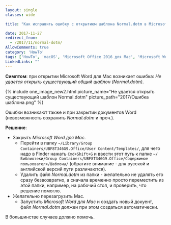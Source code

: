 ```yaml
---
layout: single
classes: wide

title: "Как исправить ошибку с открытием шаблона Normal.dotm в Microsoft Office 2016 для Mac?"

date: 2017-11-27
redirect_from:
  - /2017/11/normal-dotm/
AllowComments: true
category: 'HowTo'
tags: ['HowTo', 'macOS', 'Microsoft Office 2016 для Mac', 'Microsoft Word для Mac', 'Normal.dotm', 'ошибка']
LinkedLinks: ""
---
```


**Симптом**: при открытии Microsoft Word для Mac возникает ошибка: _Не удается открыть существующий общий шаблон (Normal.dotm)_.

{% include one_image_new2.html picture_name="Не удается открыть существующий шаблон Normal.dotm" picture_path="2017/Ошибка шаблона.png" %}

Ошибки возникают также и при закрытии документов Word (невозможность сохранить _Normal.dotm_ и проч.).

**Решение**:
  - Закрыть _Microsoft Word для Mac_.
 	- Перейти в папку `~/Library/Group Containers/UBF8T346G9.Office/User Content/Templates/`, для чего надо в Finder нажать `Cmd+Shift+G` и ввести этот путь к папке `~/Библиотеки/Group Containers/UBF8T346G9.Office/Содержимое пользователя/Шаблоны/` (обратите внимание - для русской и английской версий пути различаются).
 	- Удалить файл _Normal.dotm_ из папки - желательно не удалять его сразу безвозвратно, а сначала временно просто переместить из этой папки, например, на рабочий стол, и проверить, что решение помогло.
  - Желательно перезагрузить Mac.
 	- Запустить _Microsoft Word для Mac_ и создать новый докуент, файл _Normal.dotm_ должен при этом создаться автоматически.

В большинстве случаев должно помочь.
